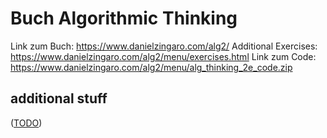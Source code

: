 Buch Algorithmic Thinking
=========================

Link zum Buch: https://www.danielzingaro.com/alg2/
Additional Exercises: https://www.danielzingaro.com/alg2/menu/exercises.html
Link zum Code: https://www.danielzingaro.com/alg2/menu/alg_thinking_2e_code.zip


additional stuff
----------------

([TODO](TODO.md))
